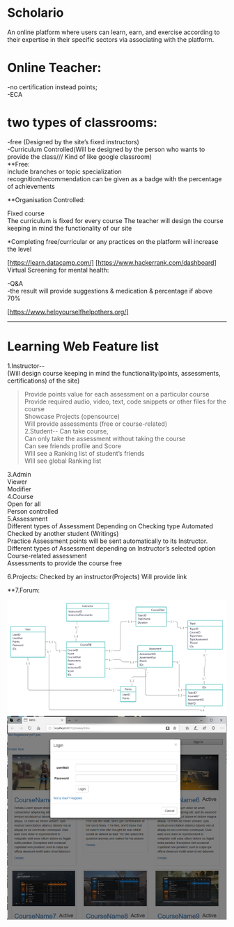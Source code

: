 # Scholario
An online platform where users can learn, earn, and exercise according to their expertise in their specific sectors via associating with the platform.

# Online Teacher:

-no certification instead points;  
-ECA  

# two types of classrooms:  
-free (Designed by the site’s fixed  instructors)  
-Curriculum Controlled(Will be designed by the person who wants to provide the class/// Kind of like google classroom)  
**Free:  
include branches or topic specialization  
recognition/recommendation can be given as a badge with the percentage of achievements  

**Organisation Controlled:  

Fixed course  
The curriculum is fixed for every course
 The teacher will design the course keeping in mind the functionality of our site  


*Completing free/curricular or any practices on the platform will increase the level  

[https://learn.datacamp.com/]
[https://www.hackerrank.com/dashboard]  
Virtual Screening for mental health:  

-Q&A  
-the result will provide suggestions & medication & percentage if above 70%

[https://www.helpyourselfhelpothers.org/]


----------------------------------------------------------------------------------------------------------------------------
# Learning Web Feature list


1.Instructor--  
(Will design course keeping in mind the functionality(points, assessments, certifications) of the site)  

>Provide points value for each assessment on a particular course  
>Provide required audio, video, text, code snippets or other files for the course  
>Showcase Projects (opensource)  
>Will provide assessments (free or course-related)  
2.Student-- 
Can take course,  
Can only take the assessment without taking the course  
Can see friends profile and Score   
WIll see a Ranking list of student’s friends   
WIll see  global Ranking list   

3.Admin   
Viewer   
Modifier  
4.Course   
Open for all   
Person controlled   
5.Assessment   
Different types of Assessment Depending on Checking type 
Automated    
Checked by another student (Writings)  
Practice Assessment points will be sent automatically to its Instructor.  
Different types of Assessment depending on Instructor’s selected option
Course-related assessment  
Assessments to provide the course free     


6.Projects:
Checked by an instructor(Projects)
Will provide link


**7.Forum:

![](ORM.PNG)
![](Intro.PNG)
